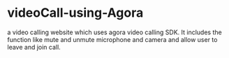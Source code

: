 # videoCall-using-Agora
a video calling website which uses agora video calling SDK. It includes the function like mute and unmute microphone and camera and allow user to leave and join call.
